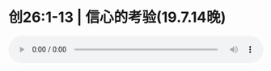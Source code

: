 # 创26:1-13 | 信心的考验(19.7.14晚)

<audio style="width: 100%;" preload="false" controls controlslist="nodownload"><source src="//cdn.wechat.edu.pl/audio/mp3/old/27587.mp3" type="audio/mpeg">Your browser does not support the audio element.</audio>


